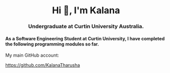 <h1 align="center">Hi 👋, I'm Kalana</h1>
<h3 align="center">Undergraduate at Curtin University Australia.</h3>
<p><H4>As a Software Engineering Student at Curtin University, I have completed the following programming modules so far.</H4></p>
<p>My main GitHub account: </p>
<a href="https://github.com/KalanaTharusha">https://github.com/KalanaTharusha</a>
